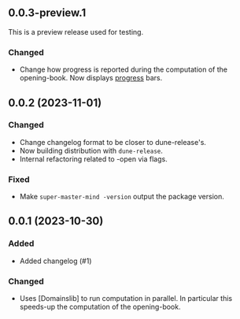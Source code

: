 ## 0.0.3-preview.1

This is a preview release used for testing.

### Changed

- Change how progress is reported during the computation of the opening-book.
  Now displays [progress](https://github.com/craigfe/progress) bars.

## 0.0.2 (2023-11-01)

### Changed

- Change changelog format to be closer to dune-release's.
- Now building distribution with `dune-release`.
- Internal refactoring related to -open via flags.

### Fixed

- Make `super-master-mind -version` output the package version.

## 0.0.1 (2023-10-30)

### Added

- Added changelog (#1)

### Changed

- Uses [Domainslib] to run computation in parallel. In particular this speeds-up
  the computation of the opening-book.
